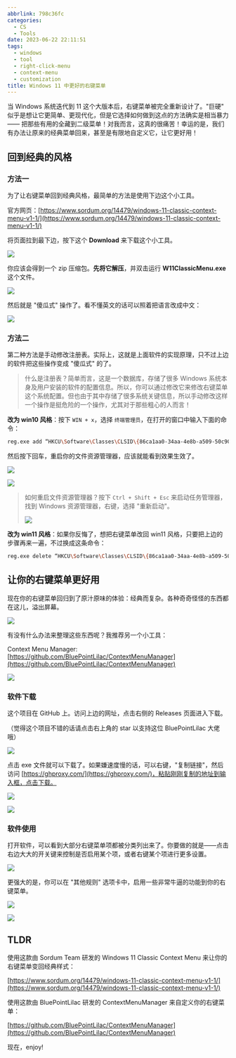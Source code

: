 ```yaml
---
abbrlink: 798c36fc
categories:
  - CS
  - Tools
date: 2023-06-22 22:11:51
tags:
  - windows
  - tool
  - right-click-menu
  - context-menu
  - customization
title: Windows 11 中更好的右键菜单
---
```


当 Windows 系统迭代到 11 这个大版本后，右键菜单被完全重新设计了。"巨硬" 似乎是想让它更简单、更现代化，但是它选择如何做到这点的方法确实是相当暴力 —— 把那些有用的全藏到二级菜单！对我而言，这真的很痛苦！幸运的是，我们有办法让原来的经典菜单回来，甚至是有限地自定义它，让它更好用！

<!--more-->

## 回到经典的风格

### 方法一

为了让右键菜单回到经典风格，最简单的方法是使用下边这个小工具。

官方网页：[https://www.sordum.org/14479/windows-11-classic-context-menu-v1-1/](https://www.sordum.org/14479/windows-11-classic-context-menu-v1-1/)

将页面拉到最下边，按下这个 **Download** 来下载这个小工具。

![](https://webp.blocklune.cc/blog-imgs/cs/tools/better-right-click-menu-in-win11/1.png)

你应该会得到一个 zip 压缩包。**先将它解压**，并双击运行 **W11ClassicMenu.exe** 这个文件。

![](https://webp.blocklune.cc/blog-imgs/cs/tools/better-right-click-menu-in-win11/2.png)

然后就是 "傻瓜式" 操作了。看不懂英文的话可以照着把语言改成中文：

![](https://webp.blocklune.cc/blog-imgs/cs/tools/better-right-click-menu-in-win11/3.png)

### 方法二

第二种方法是手动修改注册表。实际上，这就是上面软件的实现原理，只不过上边的软件把这些操作变成 "傻瓜式" 的了。

> 什么是注册表？简单而言，这是一个数据库，存储了很多 Windows 系统本身及用户安装的软件的配置信息。所以，你可以通过修改它来修改右键菜单这个系统配置。但也由于其中存储了很多系统关键信息，所以手动修改这样一个操作是挺危险的一个操作，尤其对于那些粗心的人而言！

**改为 win10 风格**：按下 `WIN + x`，选择 `终端管理员`，在打开的窗口中输入下面的命令：

```bash
reg.exe add “HKCU\Software\Classes\CLSID\{86ca1aa0-34aa-4e8b-a509-50c905bae2a2}\InprocServer32” /f
```

然后按下回车，重启你的文件资源管理器，应该就能看到效果生效了。

![](https://webp.blocklune.cc/blog-imgs/cs/tools/better-right-click-menu-in-win11/4.png)

![](https://webp.blocklune.cc/blog-imgs/cs/tools/better-right-click-menu-in-win11/5.png)

> 如何重启文件资源管理器？按下 `Ctrl + Shift + Esc` 来启动任务管理器，找到 Windows 资源管理器，右键，选择 "重新启动"。
>
> ![](https://webp.blocklune.cc/blog-imgs/cs/tools/better-right-click-menu-in-win11/6.png)

**改为 win11 风格**：如果你反悔了，想把右键菜单改回 win11 风格，只要把上边的步骤再来一遍，不过换成这条命令：

```bash
reg.exe delete “HKCU\Software\Classes\CLSID\{86ca1aa0-34aa-4e8b-a509-50c905bae2a2}” /f
```

## 让你的右键菜单更好用

现在你的右键菜单回归到了原汁原味的体验：经典而复杂。各种奇奇怪怪的东西都在这儿，溢出屏幕。

![](https://webp.blocklune.cc/blog-imgs/cs/tools/better-right-click-menu-in-win11/7.png)

有没有什么办法来整理这些东西呢？我推荐另一个小工具：

Context Menu Manager: [https://github.com/BluePointLilac/ContextMenuManager](https://github.com/BluePointLilac/ContextMenuManager)

![](https://webp.blocklune.cc/blog-imgs/cs/tools/better-right-click-menu-in-win11/8.png)

### 软件下载

这个项目在 GitHub 上。访问上边的网址，点击右侧的 Releases 页面进入下载。

（觉得这个项目不错的话请点击右上角的 star 以支持这位 BluePointLilac 大佬哦）

![](https://webp.blocklune.cc/blog-imgs/cs/tools/better-right-click-menu-in-win11/9.png)

点击 exe 文件就可以下载了。如果嫌速度慢的话，可以右键，"复制链接"，然后访问 [https://ghproxy.com/](https://ghproxy.com/)，粘贴刚刚复制的地址到输入框，点击下载。

![](https://webp.blocklune.cc/blog-imgs/cs/tools/better-right-click-menu-in-win11/10.png)

![](https://webp.blocklune.cc/blog-imgs/cs/tools/better-right-click-menu-in-win11/11.png)

### 软件使用

打开软件，可以看到大部分右键菜单项都被分类列出来了。你要做的就是——点击右边大大的开关键来控制是否启用某个项，或者右键某个项进行更多设置。

![](https://webp.blocklune.cc/blog-imgs/cs/tools/better-right-click-menu-in-win11/12.png)

更强大的是，你可以在 "其他规则" 选项卡中，启用一些非常牛逼的功能到你的右键菜单。

![](https://webp.blocklune.cc/blog-imgs/cs/tools/better-right-click-menu-in-win11/13.png)

![](https://webp.blocklune.cc/blog-imgs/cs/tools/better-right-click-menu-in-win11/14.png)

## TLDR

使用这款由 Sordum Team 研发的 Windows 11 Classic Context Menu 来让你的右键菜单变回经典样式：

[https://www.sordum.org/14479/windows-11-classic-context-menu-v1-1/](https://www.sordum.org/14479/windows-11-classic-context-menu-v1-1/)

使用这款由 BluePointLilac 研发的 ContextMenuManager 来自定义你的右键菜单：

[https://github.com/BluePointLilac/ContextMenuManager](https://github.com/BluePointLilac/ContextMenuManager)

现在，enjoy!
